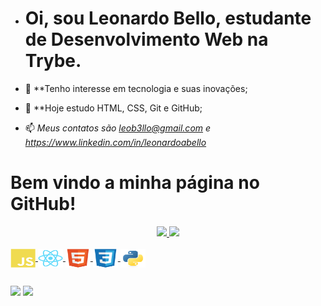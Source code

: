 - # Oi, sou Leonardo Bello, estudante de Desenvolvimento Web na Trybe.

- 👀 **Tenho interesse em tecnologia e suas inovações;
- 🌱 **Hoje estudo HTML, CSS, Git e GitHub;
- 📫 *Meus contatos são leob3llo@gmail.com e https://www.linkedin.com/in/leonardoabello*
<!---
leob3llo/leob3llo is a ✨ special ✨ repository because its `README.md` (this file) appears on your GitHub profile.
You can click the Preview link to take a look at your changes.
--->
# Bem vindo a minha página no GitHub!
<div align="center">
    <a href="https://github.com/leob3llo">
    <img height="156em" src="https://github-readme-stats.vercel.app/api?username=LeonardoBello&show_icons=true&theme=dracula&include_all_commits=true&count_private=true"/>
    <img height="156em" src="https://github-readme-stats.vercel.app/api/top-langs/?username=leonardoBello&layout=compact&langs_count=7&theme=dracula"/>
</div>
      <div style="display: inline_block"><br>
        <img align="center" alt="Rafa-Js" height="30" width="40" src="https://raw.githubusercontent.com/devicons/devicon/master/icons/javascript/javascript-plain.svg">  
        <img align="center" alt="Rafa-React" height="30" width="40" src="https://raw.githubusercontent.com/devicons/devicon/master/icons/react/react-original.svg">
        <img align="center" alt="Rafa-HTML" height="30" width="40" src="https://raw.githubusercontent.com/devicons/devicon/master/icons/html5/html5-original.svg">
        <img align="center" alt="Rafa-CSS" height="30" width="40" src="https://raw.githubusercontent.com/devicons/devicon/master/icons/css3/css3-original.svg">
        <img align="center" alt="Rafa-Python" height="30" width="40" src="https://raw.githubusercontent.com/devicons/devicon/master/icons/python/python-original.svg">
</div>
  
  ##
  <div>
  <a href = "mailto:contatorafaballerini@gmail.com"><img src="https://img.shields.io/badge/-Gmail-%23333?style=for-the-badge&logo=gmail&logoColor=white"      target="_blank"></a>
    <a href="https://www.linkedin.com/in/leonardoabello?  lipi=urn%3Ali%3Apage%3Ad_flagship3_profile_view_base_contact_details%3BV7wSAR%2F4TLuraaR9wVHkQQ%3D%3D" target="_blank"><img src="https://img.shields.io/badge/-LinkedIn-%230077B5?style=for-the-badge&logo=linkedin&logoColor=white" target="_blank"></a> 
  </div>
